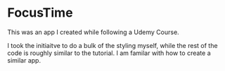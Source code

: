 # FocusTime

This was an app I created while following a Udemy Course.

I took the initiaitve to do a bulk of the styling myself, while the rest of the code is roughly similar to the tutorial.
I am familar with how to create a similar app.
